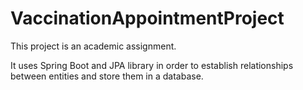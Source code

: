 # VaccinationAppointmentProject

This project is an academic assignment.

It uses Spring Boot and JPA library in order to establish relationships between entities and store them in a database.
